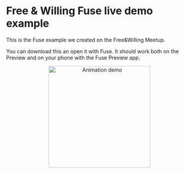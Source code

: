 # Free & Willing Fuse live demo example

This is the Fuse example we created on the Free&Willing Meetup.

You can download this an open it with Fuse. It should work both on the Preview and on your phone with the Fuse Preview app.

<p style="text-align: center;"><img src="animation.gif" width="275" alt="Animation demo" align="center" /></p>
